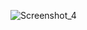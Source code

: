 ![Screenshot_4](https://user-images.githubusercontent.com/104467944/178524294-f7263bc9-4525-4459-9dfc-b6b590c75204.jpg)
